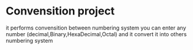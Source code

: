 # Convensition project 
it performs convensition between numbering system 
you can enter any number (decimal,Binary,HexaDecimal,Octal) and it convert it into others numbering system
